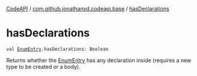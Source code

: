 [CodeAPI](../index.md) / [com.github.jonathanxd.codeapi.base](index.md) / [hasDeclarations](.)

# hasDeclarations

`val `[`EnumEntry`](-enum-entry/index.md)`.hasDeclarations: Boolean`

Returns whether the [EnumEntry](-enum-entry/index.md) has any declaration inside (requires a new type to be created
or a body).

